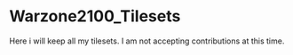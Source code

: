 # Warzone2100_Tilesets

Here i will keep all my tilesets.
I am not accepting contributions at this time.
